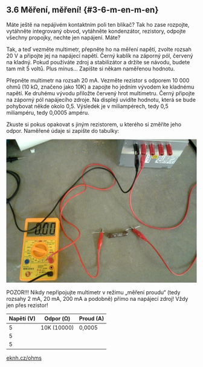 ## 3.6 Měření, měření! {#3-6-m-en-m-en}

Máte ještě na nepájivém kontaktním poli ten blikač? Tak ho zase rozpojte, vytáhněte integrovaný obvod, vytáhněte kondenzátor, rezistory, odpojte všechny propojky, nechte jen napájení. Máte?

Tak, a teď vezměte multimetr, přepněte ho na měření napětí, zvolte rozsah 20 V a připojte jej na napájecí napětí. Černý kablík na záporný pól, červený na kladný. Pokud používáte zdroj a stabilizátor a držíte se návodu, budete tam mít 5 voltů. Plus mínus… Zapište si někam naměřenou hodnotu.

Přepněte multimetr na rozsah 20 mA. Vezměte rezistor s odporem 10 000 ohmů (10 kΩ, značeno jako 10K) a zapojte ho jedním vývodem ke kladnému napětí. Ke druhému vývodu přiložte červený hrot multimetru. Černý připojte na záporný pól napájecího zdroje. Na displeji uvidíte hodnotu, která se bude pohybovat někde okolo 0,5\. Výsledek je v miliampérech, tedy 0,5 miliampéru, tedy 0,0005 ampéru.

Zkuste si pokus opakovat s jiným rezistorem, u kterého si změříte jeho odpor. Naměřené údaje si zapište do tabulky:

![068-1.jpeg](../images/00249.jpeg)

POZOR!!! Nikdy nepřipojujte multimetr v režimu „měření proudu“ (tedy rozsahy 2 mA, 20 mA, 200 mA a podobně) přímo na napájecí zdroj! Vždy jen přes rezistor!

| Napětí (V) | Odpor (Ω) | Proud (A) |
| --- | --- | --- |
| 5 | 10K (10000) | 0,0005 |
| 5 |  |  |
| 5 |  |  |

[eknh.cz/ohms](https://eknh.cz/ohms)
